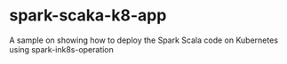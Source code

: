 # spark-scaka-k8-app
A sample on showing how to deploy the Spark Scala code on Kubernetes using spark-ink8s-operation
